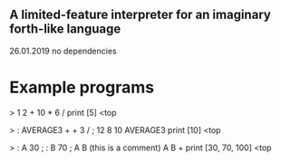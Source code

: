 ## A limited-feature interpreter for an imaginary forth-like language

26.01.2019
no dependencies

# Example programs

\> 1 2 + 10 * 6 / print
[5] <top

\> : AVERAGE3 + + 3 / ; 12 8 10 AVERAGE3 print
[10] <top

\> : A 30 ; : B 70 ; A B (this is a comment) A B + print
[30, 70, 100] <top